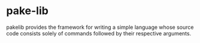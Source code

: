 # pake-lib

pakelib provides the framework for writing a simple language whose source code consists solely of
commands followed by their respective arguments.
